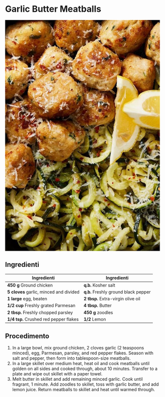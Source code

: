 # Garlic Butter Meatballs

![](img/Garlic-Butter-Meatballs.jpg)

## Ingredienti

| Ingredienti                             | Ingredienti                          |
| --------------------------------------- | ------------------------------------ |
| **450 g** Ground chicken                | **q.b.** Kosher salt                 |
| **5 cloves** garlic, minced and divided | **q.b.** Freshly ground black pepper |
| **1 large** egg, beaten                 | **2 tbsp.** Extra-virgin olive oil   |
| **1/2 cup** Freshly grated Parmesan     | **4 tbsp.** Butter                   |
| **2 tbsp.** Freshly chopped parsley     | **450 g** zoodles                    |
| **1/4 tsp.** Crushed red pepper flakes  | **1/2** Lemon                        |

## Procedimento

1. In a large bowl, mix ground chicken, 2 cloves garlic (2 teaspoons minced), egg, Parmesan, parsley, and red pepper flakes. Season with salt and pepper, then form into tablespoon-size meatballs.
2. In a large skillet over medium heat, heat oil and cook meatballs until golden on all sides and cooked through, about 10 minutes. Transfer to a plate and wipe out skillet with a paper towel.
3. Melt butter in skillet and add remaining minced garlic. Cook until fragrant, 1 minute. Add zoodles to skillet, toss with garlic butter, and add lemon juice. Return meatballs to skillet and heat until warmed through.
